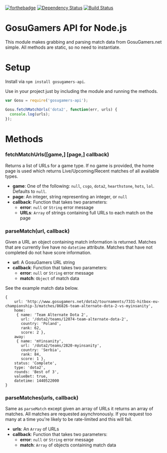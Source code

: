 [![forthebadge](http://forthebadge.com/images/badges/no-ragrets.svg)](http://forthebadge.com)
[![Dependency Status](https://david-dm.org/rannmann/node-gosugamers-api.svg)](https://david-dm.org/rannmann/node-gosugamers-api)
[![Build Status](https://travis-ci.org/rannmann/node-gosugamers-api.svg?branch=master)](https://travis-ci.org/rannmann/node-gosugamers-api)

# GosuGamers API for Node.js
This module makes grabbing and parsing match data from GosuGamers.net simple.  All methods are static, so no need to instantiate.

# Setup
Install via `npm install gosugamers-api`.

Use in your project just by including the module and running the methods.

```javascript
var Gosu = require('gosugamers-api');

Gosu.fetchMatchUrls('dota2', function(err, urls) {
  console.log(urls);
});
```

# Methods

### fetchMatchUrls([game,] [page,] callback)
Returns a list of URLs for a game type.  If no game is provided, the home page is used which returns Live/Upcoming/Recent matches of all available types.

- **game**: One of the following: `null`, `csgo`, `dota2`, `hearthstone`, `hots`, `lol`.  Defaults to `null`.
- **page**: An integer, string representing an integer, or `null`
- **callback**: Function that takes two parameters:
  - **error**: `null` or `String` error message
  - **URLs**: `Array` of strings containing full URLs to each match on the page



### parseMatch(url, callback)
Given a URL an object containing match information is returned.  Matches that are currently live have no `datetime` attribute.  Matches that have not completed do not have score information.

- **url**: A GosuGamers URL string
- **callback**: Function that takes two parameters:
  - **error**: `null` or `String` error message
  - **match**: `Object` of match data

See the example match data below.

    {
        url: 'http://www.gosugamers.net/dota2/tournaments/7331-hitbox-eu-championship-3/matches/86826-team-alternate-dota-2-vs-myinsanity',
        home:
         { name: 'Team Alternate Dota 2',
           url: '/dota2/teams/12074-team-alternate-dota-2',
           country: 'Poland',
           rank: 62,
           score: 2 },
        away:
         { name: 'mYinsanity',
           url: '/dota2/teams/2820-myinsanity',
           country: 'Serbia',
           rank: 84,
           score: 1 },
        status: 'Complete',
        type: 'dota2',
        rounds: 'Best of 3',
        valueBet: true,
        datetime: 1440522000
    }



### parseMatches(urls, callback)
Same as `parseMatch` except given an array of URLs it returns an array of matches.  All matches are requested asynchronously.  If you request too many at a time you're likely to be rate-limited and this will fail.

- **urls**: An `Array` of URLs
- **callback**: Function that takes two parameters:
  - **error**: `null` or `String` error message
  - **match**: `Array` of objects containing match data

